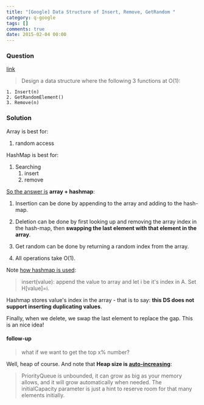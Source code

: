 ```yaml
---
title: "[Google] Data Structure of Insert, Remove, GetRandom "
category: q-google
tags: []
comments: true
date: 2015-02-04 00:00
---
```



### Question

[link](http://www.careercup.com/question?id=11353907)

> Design a data structure where the following 3 functions at O(1):

    1. Insert(n)
    2. GetRandomElement()
    3. Remove(n)

### Solution

Array is best for:

1. random access

HashMap is best for:

1. Searching
   1. insert
   1. remove

[So the answer is](http://stackoverflow.com/a/22083895) **array + hashmap**:

1. Insertion can be done by appending to the array and adding to the hash-map.

1. Deletion can be done by first looking up and removing the array index in the hash-map, then **swapping the last element with that element in the array**.

1. Get random can be done by returning a random index from the array.

1. All operations take O(1).

Note [how hashmap is used](http://stackoverflow.com/a/5684892):

> insert(value): append the value to array and let i be it's index in A. Set H[value]=i.

Hashmap stores value's index in the array - that is to say: **this DS does not support inserting duplicating values**.

Finally, when we delete, we swap the last element to replace the gap. This is an nice idea!

#### follow-up

> what if we want to get the top x% number?

Well, heap of course. And note that **Heap size is [auto-increasing](http://stackoverflow.com/a/9115884)**:

> PriorityQueue is unbounded, it can grow as big as your memory allows, and it will grow automatically when needed. The initialCapacity parameter is just a hint to reserve room for that many elements initially.
